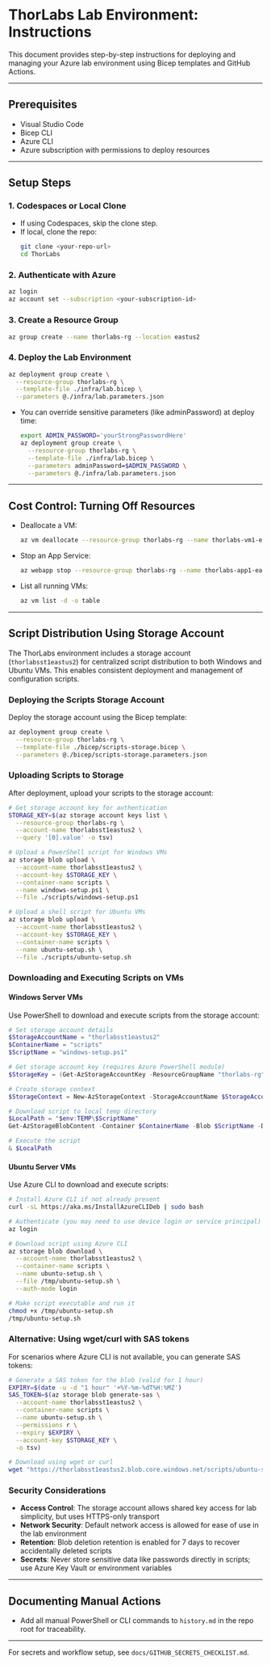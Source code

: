 # ThorLabs Lab Environment: Instructions

This document provides step-by-step instructions for deploying and managing your Azure lab environment using Bicep templates and GitHub Actions.

---

## Prerequisites

- Visual Studio Code
- Bicep CLI
- Azure CLI
- Azure subscription with permissions to deploy resources

---

## Setup Steps

### 1. Codespaces or Local Clone
- If using Codespaces, skip the clone step.
- If local, clone the repo:
  ```bash
  git clone <your-repo-url>
  cd ThorLabs
  ```

### 2. Authenticate with Azure
```bash
az login
az account set --subscription <your-subscription-id>
```

### 3. Create a Resource Group
```bash
az group create --name thorlabs-rg --location eastus2
```

### 4. Deploy the Lab Environment
```bash
az deployment group create \
  --resource-group thorlabs-rg \
  --template-file ./infra/lab.bicep \
  --parameters @./infra/lab.parameters.json
```

- You can override sensitive parameters (like adminPassword) at deploy time:
  ```bash
  export ADMIN_PASSWORD='yourStrongPasswordHere'
  az deployment group create \
    --resource-group thorlabs-rg \
    --template-file ./infra/lab.bicep \
    --parameters adminPassword=$ADMIN_PASSWORD \
    --parameters @./infra/lab.parameters.json
  ```

---

## Cost Control: Turning Off Resources

- Deallocate a VM:
  ```bash
  az vm deallocate --resource-group thorlabs-rg --name thorlabs-vm1-eastus2
  ```
- Stop an App Service:
  ```bash
  az webapp stop --resource-group thorlabs-rg --name thorlabs-app1-eastus2
  ```
- List all running VMs:
  ```bash
  az vm list -d -o table
  ```

---

## Script Distribution Using Storage Account

The ThorLabs environment includes a storage account (`thorlabsst1eastus2`) for centralized script distribution to both Windows and Ubuntu VMs. This enables consistent deployment and management of configuration scripts.

### Deploying the Scripts Storage Account

Deploy the storage account using the Bicep template:

```bash
az deployment group create \
  --resource-group thorlabs-rg \
  --template-file ./bicep/scripts-storage.bicep \
  --parameters @./bicep/scripts-storage.parameters.json
```

### Uploading Scripts to Storage

After deployment, upload your scripts to the storage account:

```bash
# Get storage account key for authentication
STORAGE_KEY=$(az storage account keys list \
  --resource-group thorlabs-rg \
  --account-name thorlabsst1eastus2 \
  --query '[0].value' -o tsv)

# Upload a PowerShell script for Windows VMs
az storage blob upload \
  --account-name thorlabsst1eastus2 \
  --account-key $STORAGE_KEY \
  --container-name scripts \
  --name windows-setup.ps1 \
  --file ./scripts/windows-setup.ps1

# Upload a shell script for Ubuntu VMs  
az storage blob upload \
  --account-name thorlabsst1eastus2 \
  --account-key $STORAGE_KEY \
  --container-name scripts \
  --name ubuntu-setup.sh \
  --file ./scripts/ubuntu-setup.sh
```

### Downloading and Executing Scripts on VMs

#### Windows Server VMs

Use PowerShell to download and execute scripts from the storage account:

```powershell
# Set storage account details
$StorageAccountName = "thorlabsst1eastus2"
$ContainerName = "scripts"
$ScriptName = "windows-setup.ps1"

# Get storage account key (requires Azure PowerShell module)
$StorageKey = (Get-AzStorageAccountKey -ResourceGroupName "thorlabs-rg" -Name $StorageAccountName)[0].Value

# Create storage context
$StorageContext = New-AzStorageContext -StorageAccountName $StorageAccountName -StorageAccountKey $StorageKey

# Download script to local temp directory
$LocalPath = "$env:TEMP\$ScriptName"
Get-AzStorageBlobContent -Container $ContainerName -Blob $ScriptName -Destination $LocalPath -Context $StorageContext

# Execute the script
& $LocalPath
```

#### Ubuntu Server VMs

Use Azure CLI to download and execute scripts:

```bash
# Install Azure CLI if not already present
curl -sL https://aka.ms/InstallAzureCLIDeb | sudo bash

# Authenticate (you may need to use device login or service principal)
az login

# Download script using Azure CLI
az storage blob download \
  --account-name thorlabsst1eastus2 \
  --container-name scripts \
  --name ubuntu-setup.sh \
  --file /tmp/ubuntu-setup.sh \
  --auth-mode login

# Make script executable and run it
chmod +x /tmp/ubuntu-setup.sh
/tmp/ubuntu-setup.sh
```

### Alternative: Using wget/curl with SAS tokens

For scenarios where Azure CLI is not available, you can generate SAS tokens:

```bash
# Generate a SAS token for the blob (valid for 1 hour)
EXPIRY=$(date -u -d "1 hour" '+%Y-%m-%dT%H:%MZ')
SAS_TOKEN=$(az storage blob generate-sas \
  --account-name thorlabsst1eastus2 \
  --container-name scripts \
  --name ubuntu-setup.sh \
  --permissions r \
  --expiry $EXPIRY \
  --account-key $STORAGE_KEY \
  -o tsv)

# Download using wget or curl
wget "https://thorlabsst1eastus2.blob.core.windows.net/scripts/ubuntu-setup.sh?$SAS_TOKEN" -O /tmp/ubuntu-setup.sh
```

### Security Considerations

- **Access Control**: The storage account allows shared key access for lab simplicity, but uses HTTPS-only transport
- **Network Security**: Default network access is allowed for ease of use in the lab environment
- **Retention**: Blob deletion retention is enabled for 7 days to recover accidentally deleted scripts
- **Secrets**: Never store sensitive data like passwords directly in scripts; use Azure Key Vault or environment variables

---

## Documenting Manual Actions

- Add all manual PowerShell or CLI commands to `history.md` in the repo root for traceability.

---

For secrets and workflow setup, see `docs/GITHUB_SECRETS_CHECKLIST.md`.
